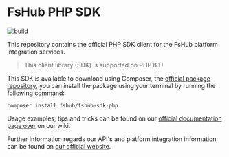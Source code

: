 # FsHub PHP SDK

[![build](https://github.com/fshubio/fshub-sdk-php/actions/workflows/build.yml/badge.svg?branch=main)](https://github.com/fshubio/fshub-sdk-php/actions/workflows/build.yml)

This repository contains the official PHP SDK client for the FsHub platform integration services.

> This client library (SDK) is supported on PHP 8.1+

This SDK is available to download using Composer, the [official package repository](), you can install the package using your terminal by running the following command:

```shell
composer install fshub/fshub-sdk-php
```

Usage examples, tips and tricks can be found on our [official documentation page over](https://fshub.io/a/39/sdk--php) on our wiki.

Further information regards our API's and platform integration information can be found on [our official website](https://fshub.io/docs/platform).
